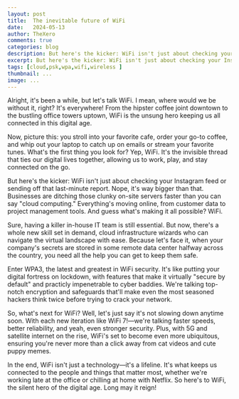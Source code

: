 ```yaml
---
layout: post
title:  The inevitable future of WiFi
date:	2024-05-13
author: TheXero
comments: true
categories: blog
description: But here's the kicker: WiFi isn't just about checking your Instagram feed or sending off that last-minute report. Nope, it's way bigger than that. Businesses are ditching those clunky on-site servers faster than you can say "cloud computing." 
excerpt: But here's the kicker: WiFi isn't just about checking your Instagram feed or sending off that last-minute report. Nope, it's way bigger than that. Businesses are ditching those clunky on-site servers faster than you can say "cloud computing." 
tags: [cloud,psk,wpa,wifi,wireless ]
thumbnail: ...
image: ...
---
```


Alright, it's been a while, but let's talk WiFi. I mean, where would we be without it, right? It's everywhere! From the hipster coffee joint downtown to the bustling office towers uptown, WiFi is the unsung hero keeping us all connected in this digital age.

Now, picture this: you stroll into your favorite cafe, order your go-to coffee, and whip out your laptop to catch up on emails or stream your favorite tunes. What's the first thing you look for? Yep, WiFi. It's the invisible thread that ties our digital lives together, allowing us to work, play, and stay connected on the go.

But here's the kicker: WiFi isn't just about checking your Instagram feed or sending off that last-minute report. Nope, it's way bigger than that. Businesses are ditching those clunky on-site servers faster than you can say "cloud computing." Everything's moving online, from customer data to project management tools. And guess what's making it all possible? WiFi.

Sure, having a killer in-house IT team is still essential. But now, there's a whole new skill set in demand, cloud infrastructure wizards who can navigate the virtual landscape with ease. Because let's face it, when your company's secrets are stored in some remote data center halfway across the country, you need all the help you can get to keep them safe.

Enter WPA3, the latest and greatest in WiFi security. It's like putting your digital fortress on lockdown, with features that make it virtually "secure by default" and practicly impenetrable to cyber baddies. We're talking top-notch encryption and safeguards that'll make even the most seasoned hackers think twice before trying to crack your network.

So, what's next for WiFi? Well, let's just say it's not slowing down anytime soon. With each new iteration like WiFi 7!—we're talking faster speeds, better reliability, and yeah, even stronger security. Plus, with 5G and satellite internet on the rise, WiFi's set to become even more ubiquitous, ensuring you're never more than a click away from cat videos and cute puppy memes.

In the end, WiFi isn't just a technology—it's a lifeline. It's what keeps us connected to the people and things that matter most, whether we're working late at the office or chilling at home with Netflix. So here's to WiFi, the silent hero of the digital age. Long may it reign!


